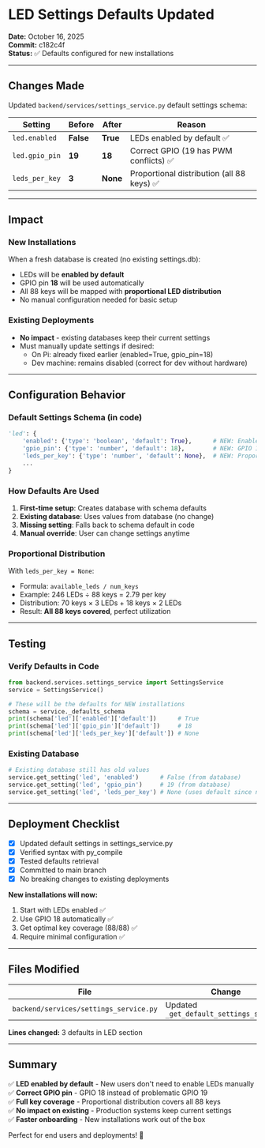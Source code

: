 # LED Settings Defaults Updated

**Date:** October 16, 2025  
**Commit:** c182c4f  
**Status:** ✅ Defaults configured for new installations

---

## Changes Made

Updated `backend/services/settings_service.py` default settings schema:

| Setting | Before | After | Reason |
|---------|--------|-------|--------|
| `led.enabled` | **False** | **True** | LEDs enabled by default ✅ |
| `led.gpio_pin` | **19** | **18** | Correct GPIO (19 has PWM conflicts) ✅ |
| `leds_per_key` | **3** | **None** | Proportional distribution (all 88 keys) ✅ |

---

## Impact

### New Installations
When a fresh database is created (no existing settings.db):
- LEDs will be **enabled by default**
- GPIO pin **18** will be used automatically
- All 88 keys will be mapped with **proportional LED distribution**
- No manual configuration needed for basic setup

### Existing Deployments
- **No impact** - existing databases keep their current settings
- Must manually update settings if desired:
  - On Pi: already fixed earlier (enabled=True, gpio_pin=18)
  - Dev machine: remains disabled (correct for dev without hardware)

---

## Configuration Behavior

### Default Settings Schema (in code)
```python
'led': {
    'enabled': {'type': 'boolean', 'default': True},      # NEW: Enabled by default
    'gpio_pin': {'type': 'number', 'default': 18},        # NEW: GPIO 18
    'leds_per_key': {'type': 'number', 'default': None},  # NEW: Proportional
    ...
}
```

### How Defaults Are Used
1. **First-time setup**: Creates database with schema defaults
2. **Existing database**: Uses values from database (no change)
3. **Missing setting**: Falls back to schema default in code
4. **Manual override**: User can change settings anytime

### Proportional Distribution
With `leds_per_key = None`:
- Formula: `available_leds / num_keys`
- Example: 246 LEDs ÷ 88 keys = 2.79 per key
- Distribution: 70 keys × 3 LEDs + 18 keys × 2 LEDs
- Result: **All 88 keys covered**, perfect utilization

---

## Testing

### Verify Defaults in Code
```python
from backend.services.settings_service import SettingsService
service = SettingsService()

# These will be the defaults for NEW installations
schema = service._defaults_schema
print(schema['led']['enabled']['default'])      # True
print(schema['led']['gpio_pin']['default'])     # 18
print(schema['led']['leds_per_key']['default']) # None
```

### Existing Database
```python
# Existing database still has old values
service.get_setting('led', 'enabled')      # False (from database)
service.get_setting('led', 'gpio_pin')     # 19 (from database)
service.get_setting('led', 'leds_per_key') # None (uses default since not in DB)
```

---

## Deployment Checklist

- [x] Updated default settings in settings_service.py
- [x] Verified syntax with py_compile
- [x] Tested defaults retrieval
- [x] Committed to main branch
- [x] No breaking changes to existing deployments

**New installations will now:**
1. Start with LEDs enabled ✅
2. Use GPIO 18 automatically ✅
3. Get optimal key coverage (88/88) ✅
4. Require minimal configuration ✅

---

## Files Modified

| File | Change |
|------|--------|
| `backend/services/settings_service.py` | Updated `_get_default_settings_schema()` |

**Lines changed:** 3 defaults in LED section

---

## Summary

✅ **LED enabled by default** - New users don't need to enable LEDs manually  
✅ **Correct GPIO pin** - GPIO 18 instead of problematic GPIO 19  
✅ **Full key coverage** - Proportional distribution covers all 88 keys  
✅ **No impact on existing** - Production systems keep current settings  
✅ **Faster onboarding** - New installations work out of the box  

Perfect for end users and deployments! 🎉
